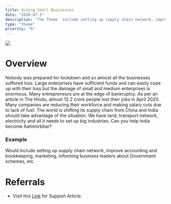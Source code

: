 ```yaml
---
title: Aiding Small Businesses
date: "2020-07-1"
description: "The Theme  include setting up supply chain network, improve accounting and bookkeeping, marketing, informing business leaders about Government schemes, etc."
type: "theme"
priority: "6"
---
```


![](https://image.freepik.com/free-vector/cartoon-character-design-illustration-business-team-conference-exchange-ideas_1362-122.jpg)

# **Overview**

Nobody was prepared for lockdown and so almost all the businesses suffered loss. Large enterprises have sufficient funds and can easily cope up with their loss but the damage of small and medium enterprises is enormous. Many entrepreneurs are at the edge of bankruptcy. As per an article in The Hindu, almost 12.2 crore people lost their jobs in April 2020. Many companies are reducing their workforce and making salary cuts due to lack of fuel. The world is shifting its supply chain from China and India should take advantage of the situation. We have land, transport network, electricity and all it needs to set up big industries. Can you help India become Aatmnirbhar?

### Example

Would include setting up supply chain network, improve accounting and bookkeeping, marketing, informing business leaders about Government schemes, etc.

# **Referrals**

- Visit this [Link](https://yourstory.com/mystory/how-can-technology-help-to-accelerate-sme-success) for Support Article.
